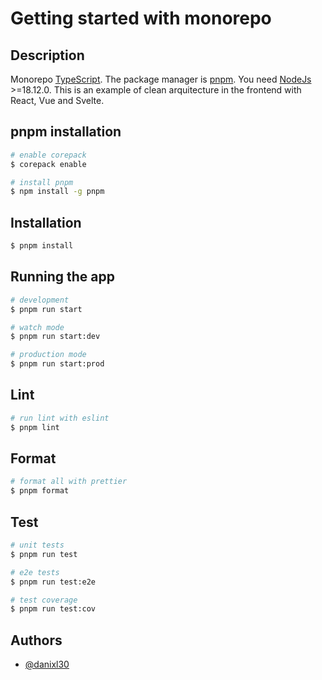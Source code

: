 # Getting started with monorepo

## Description

Monorepo [TypeScript](https://www.typescriptlang.org/). The package manager is [pnpm](https://pnpm.io/). You need [NodeJs](https://nodejs.org/en/) >=18.12.0. This is an example of clean arquitecture in the frontend with React, Vue and Svelte.

## pnpm installation 
```bash
# enable corepack
$ corepack enable

# install pnpm
$ npm install -g pnpm
```

## Installation

```bash
$ pnpm install
```

## Running the app

```bash
# development
$ pnpm run start

# watch mode
$ pnpm run start:dev

# production mode
$ pnpm run start:prod
```

## Lint
```bash
# run lint with eslint
$ pnpm lint
```

## Format
```bash
# format all with prettier
$ pnpm format
```

## Test

```bash
# unit tests
$ pnpm run test

# e2e tests
$ pnpm run test:e2e

# test coverage
$ pnpm run test:cov
```

## Authors

- [@danixl30](https://github.com/danixl30)
